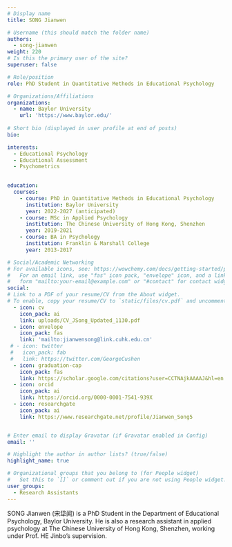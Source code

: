 ```yaml
---
# Display name
title: SONG Jianwen

# Username (this should match the folder name)
authors:
  - song-jianwen
weight: 220
# Is this the primary user of the site?
superuser: false

# Role/position
role: PhD Student in Quantitative Methods in Educational Psychology

# Organizations/Affiliations
organizations:
  - name: Baylor University
    url: 'https://www.baylor.edu/'
    
# Short bio (displayed in user profile at end of posts)
bio:

interests:
  - Educational Psychology
  - Educational Assessment
  - Psychometrics
  

education:
  courses:
    - course: PhD in Quantitative Methods in Educational Psychology
      institution: Baylor University
      year: 2022-2027 (anticipated)
    - course: MSc in Applied Psychology
      institution: The Chinese University of Hong Kong, Shenzhen
      year: 2019-2021
    - course: BA in Psychology
      institution: Franklin & Marshall College
      year: 2013-2017

# Social/Academic Networking
# For available icons, see: https://wowchemy.com/docs/getting-started/page-builder/#icons
#   For an email link, use "fas" icon pack, "envelope" icon, and a link in the
#   form "mailto:your-email@example.com" or "#contact" for contact widget.
social:
# Link to a PDF of your resume/CV from the About widget.
# To enable, copy your resume/CV to `static/files/cv.pdf` and uncomment the lines below.
  - icon: cv
    icon_pack: ai
    link: uploads/CV_JSong_Updated_1130.pdf
  - icon: envelope
    icon_pack: fas
    link: 'mailto:jianwensong@link.cuhk.edu.cn'
 # - icon: twitter
 #   icon_pack: fab
 #   link: https://twitter.com/GeorgeCushen
  - icon: graduation-cap
    icon_pack: fas
    link: https://scholar.google.com/citations?user=CCTNAjkAAAAJ&hl=en
  - icon: orcid
    icon_pack: ai
    link: https://orcid.org/0000-0001-7541-939X
  - icon: researchgate
    icon_pack: ai
    link: https://www.researchgate.net/profile/Jianwen_Song5


# Enter email to display Gravatar (if Gravatar enabled in Config)
email: ''

# Highlight the author in author lists? (true/false)
highlight_name: true

# Organizational groups that you belong to (for People widget)
#   Set this to `[]` or comment out if you are not using People widget.
user_groups:
  - Research Assistants
---
```

SONG Jianwen (宋牮闻) is a PhD Student in the Department of Educational Psychology, Baylor University. He is also a research assistant in applied psychology at The Chinese University of Hong Kong, Shenzhen, working under Prof. HE Jinbo’s supervision.

